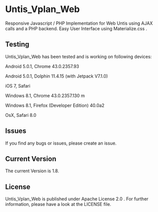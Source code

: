 # Untis_Vplan_Web
Responsive Javascript / PHP Implementation for Web Untis using AJAX calls and a PHP backend. Easy User Interface using Materialize.css .

## Testing
Untis_Vplan_Web has been tested and is working on following devices:

Android 5.0.1, Chrome 43.0.2357.93

Android 5.0.1, Dolphin 11.4.15 (with Jetpack V7.1.0)

iOS 7, Safari

Windows 8.1, Chrome 43.0.2357.130 m

Windows 8.1, Firefox (Developer Edition) 40.0a2

OsX, Safari 8.0

## Issues
If you find any bugs or issues, please create an issue.

## Current Version
The current Version is 1.8.


## License

Untis_Vplan_Web is published under Apache License 2.0 . For further information, please have a look at the LICENSE file.
